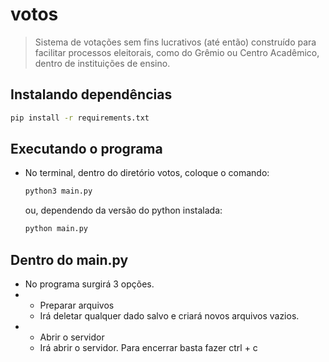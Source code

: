 # votos
> Sistema de votações sem fins lucrativos (até então)  construído para facilitar processos eleitorais, como do Grêmio ou Centro Acadêmico, dentro de instituições de ensino.

## Instalando dependências
```sh
pip install -r requirements.txt
```

## Executando o programa

- No terminal, dentro do diretório votos, coloque o comando:
    ```sh
    python3 main.py
    ```
    ou, dependendo da versão do python instalada:

    ```sh
    python main.py
    ``` 

## Dentro do main.py
- No programa surgirá 3 opções.
- - Preparar arquivos
  - Irá deletar qualquer dado salvo e criará novos arquivos vazios.
- - Abrir o servidor
  - Irá abrir o servidor. Para encerrar basta fazer ctrl + c
